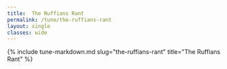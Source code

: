 ```yaml
---
title:  The Ruffians Rant
permalink: /tune/the-ruffians-rant
layout: single
classes: wide
---
```

{% include tune-markdown.md slug="the-ruffians-rant" title="The Ruffians Rant" %}
